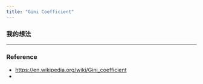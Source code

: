 ```yaml
---
title: "Gini Coefficient"
---
```


### 我的想法



---



### Reference 

- https://en.wikipedia.org/wiki/Gini_coefficient
- 